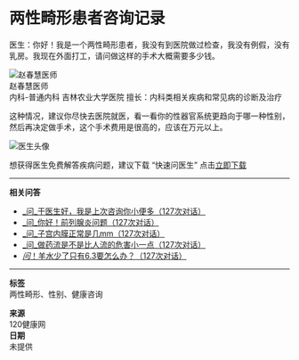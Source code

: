 # 两性畸形患者咨询记录

医生：你好！我是一个两性畸形患者，我没有到医院做过检查，我没有例假，没有乳房。我现在外面打工，请问做这样的手术大概需要多少钱。

![赵春慧医师](http://120ping.120askimages.com/userpic/47/eb5bc4acc4_middle.jpg)  
赵春慧医师  
内科-普通内科 吉林农业大学医院 擅长：内科类相关疾病和常见病的诊断及治疗  

这种情况，建议你尽快去医院就医，看一看你的性器官系统更趋向于哪一种性别，然后再决定做手术，这个手术费用是很高的，应该在万元以上。

![医生头像](http://120ping.120askimages.com/userpic/47/eb5bc4acc4_middle.jpg)

想获得医生免费解答疾病问题，建议下载 “快速问医生” 点击[立即下载](https://at.umtrack.com/onelink/yuOnGD)

---

**相关问答**

- [_问_于医生好，我是上次咨询你小便多（127次对话）](https://m.120.net/question/detail/10686472.html)
- [_问_你好！前列腺炎问题（127次对话）](https://m.120.net/question/detail/4616617.html)
- [_问_子宫内膜正常是几mm（127次对话）](https://m.120.net/question/detail/6805125.html)
- [_问_做药流是不是比人流的危害小一点（127次对话）](https://m.120.net/question/detail/7179854.html)
- [_问_！羊水少了只有6.3要怎么办？（127次对话）](https://m.120.net/question/detail/7900573.html)

---

**标签**  
两性畸形、性别、健康咨询

**来源**  
120健康网  
**日期**  
未提供